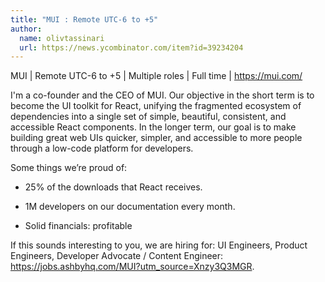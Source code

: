 ```yaml
---
title: "MUI : Remote UTC-6 to +5"
author:
  name: olivtassinari
  url: https://news.ycombinator.com/item?id=39234204
---
```

MUI | Remote UTC-6 to +5 | Multiple roles | Full time | <a href="https:&#x2F;&#x2F;mui.com&#x2F;" rel="nofollow">https:&#x2F;&#x2F;mui.com&#x2F;</a>

I&#x27;m a co-founder and the CEO of MUI. Our objective in the short term is to become the UI toolkit for React, unifying the fragmented ecosystem of dependencies into a single set of simple, beautiful, consistent, and accessible React components. In the longer term, our goal is to make building great web UIs quicker, simpler, and accessible to more people through a low-code platform for developers.

Some things we’re proud of:

- 25% of the downloads that React receives.

- 1M developers on our documentation every month.

- Solid financials: profitable

If this sounds interesting to you, we are hiring for: UI Engineers, Product Engineers, Developer Advocate &#x2F; Content Engineer: <a href="https:&#x2F;&#x2F;jobs.ashbyhq.com&#x2F;MUI?utm_source=Xnzy3Q3MGR">https:&#x2F;&#x2F;jobs.ashbyhq.com&#x2F;MUI?utm_source=Xnzy3Q3MGR</a>.
